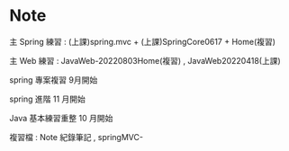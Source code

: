 # Note
 主 Spring 練習 : (上課)spring.mvc + (上課)SpringCore0617  + Home(複習)
 
 主 Web 練習 : JavaWeb-20220803Home(複習) , JavaWeb20220418(上課)
 
 spring 專案複習 9月開始
 
 spring 進階 11 月開始
 
 Java 基本練習重整 10 月開始
 
 複習檔 : Note 紀錄筆記 , springMVC-
